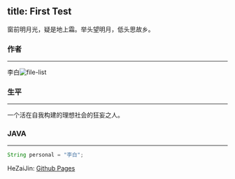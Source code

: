 title: First Test
---
窗前明月光，疑是地上霜。举头望明月，低头思故乡。
### 作者
---
李白![file-list](http://img.hoop8.com/attachments/1512/3891961350373.png)

### 生平
---
一个活在自我构建的理想社会的狂妄之人。
### JAVA
---
```java 
String personal = "李白";
```
HeZaiJin: [Github Pages](http://hezaijin.github.io)
